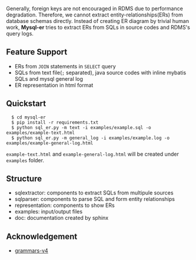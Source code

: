 Generally, foreign keys are not encouraged in RDMS due to performance degradation.
Therefore, we cannot extract entity-relationships(ERs) from database schemas directly.
Instead of creating ER diagram by trivial human work,
**Mysql-er** tries to extract ERs from SQLs in source codes and RDMS's query logs.

## Feature Support

  - ERs from `JOIN` statements in `SELECT` query
  - SQLs from text file(`;` separated), java source codes with inline mybatis SQLs and mysql general log
  - ER representation in html format

## Quickstart

```
  $ cd mysql-er
  $ pip install -r requirements.txt
  $ python sql_er.py -m text -i examples/example.sql -o examples/example-text.html
  $ python sql_er.py -m general_log -i examples/example.log -o examples/example-general-log.html
```

  `example-text.html` and `example-general-log.html` will be created under `examples` folder.

## Structure

  - sqlextractor: components to extract SQLs from multipule sources
  - sqlparser: components to parse SQL and form entity relationships
  - representation: components to show ERs
  - examples: input/output files
  - doc: documentation created by sphinx

## Acknowledgement

  - [grammars-v4](https://github.com/antlr/grammars-v4)
